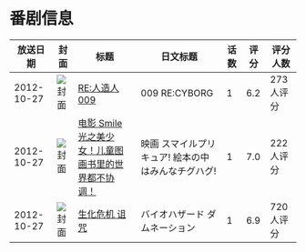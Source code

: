 # 番剧信息

|放送日期|封面|标题|日文标题|话数|评分|评分人数|
|---|---|---|---|---|---|---|
|2012-10-27|![封面](https://lain.bgm.tv/pic/cover/c/e3/fc/24053_FR5ur.jpg)|[RE:人造人009](https://bangumi.tv/subject/24053)|009 RE:CYBORG|1|6.2|273人评分|
|2012-10-27|![封面](https://lain.bgm.tv/pic/cover/c/37/1d/44111_6Xn36.jpg)|[电影 Smile 光之美少女！儿童图画书里的世界都不协调！](https://bangumi.tv/subject/44111)|映画 スマイルプリキュア! 絵本の中はみんなチグハグ!|1|7.0|222人评分|
|2012-10-27|![封面](https://lain.bgm.tv/pic/cover/c/46/00/49270_KyoZo.jpg)|[生化危机 诅咒](https://bangumi.tv/subject/49270)|バイオハザード ダムネーション|1|6.9|720人评分|
